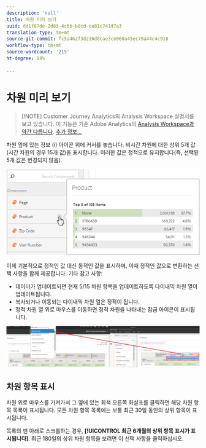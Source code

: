 ```yaml
---
description: 'null'
title: 차원 미리 보기
uuid: dd1f87de-2d83-4c6b-b8cd-ce81c741d7a3
translation-type: tm+mt
source-git-commit: fc5a462f3d216d8cae3ce060a45ec79a44c4c918
workflow-type: tm+mt
source-wordcount: '215'
ht-degree: 88%

---
```



# 차원 미리 보기

>[!NOTE] Customer Journey Analytics의 Analysis Workspace 설명서를 보고 있습니다. 이 기능은 기존 Adobe Analytics의 [Analysis Workspace과 약간 다릅니다](https://docs.adobe.com/content/help/ko-KR/analytics/analyze/analysis-workspace/home.html). [추가 정보...](/help/getting-started/cja-aa.md)

차원 옆에 있는 정보 (i) 아이콘 위에 커서를 놓습니다. 비시간 차원에 대한 상위 5개 값(시간 차원의 경우 15개 값)을 표시합니다. 이러한 값은 정적으로 유지합니다(즉, 선택된 5개 값은 변경되지 않음).

![](assets/dimension-preview.png)

이제 기본적으로 정적인 값 대신 동적인 값을 표시하며, 이때 정적인 값으로 변환하는 선택 사항을 함께 제공합니다. 기타 참고 사항:

* 데이터가 업데이트되면 현재 5/15 차원 항목을 업데이트하도록 다이내믹 차원 열이 업데이트됩니다.
* 복사되거나 이동되는 다이내믹 차원 열은 정적이 됩니다.
* 정적 차원 열 위로 마우스를 이동하면 정적 차원을 나타내는 잠금 아이콘이 표시됩니다.

![](assets/dimension_static.png)

## 차원 항목 표시

차원 위로 마우스를 가져가서 그 옆에 있는 회색 오른쪽 화살표를 클릭하면 해당 차원 항목 목록이 표시됩니다. 모든 차원 항목 목록에는 보통 최근 30일 동안의 상위 항목이 표시됩니다.

목록의 맨 아래로 스크롤하는 경우, **[!UICONTROL 최근 6개월의 상위 항목 표시가 표시됩니다]**. 최근 180일의 상위 차원 항목을 보려면 이 선택 사항을 클릭하십시오.
